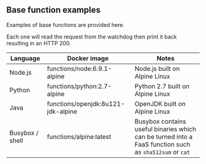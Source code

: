 ## Base function examples

Examples of base functions are provided here.

Each one will read the request from the watchdog then print it back resulting in an HTTP 200.

| Language               | Docker image                       | Notes                                  |
|------------------------|------------------------------------|----------------------------------------|
| Node.js                | functions/node:6.9.1-alpine        | Node.js built on Alpine Linux          |
| Python                 | functions/python:2.7-alpine        | Python 2.7 built on Alpine Linux       |
| Java                   | functions/openjdk:8u121-jdk-alpine | OpenJDK built on Alpine Linux |
| Busybox / shell        | functions/alpine:latest            | Busybox contains useful binaries which can be turned into a FaaS function such as `sha512sum` or `cat` |
